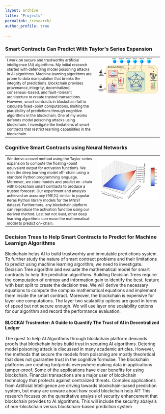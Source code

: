 ```yaml
---
layout: archive
title: "Projects"
permalink: /research/
author_profile: true

---
```


### Smart Contracts Can Predict With Taylor's Series Expansion 
<table style="width: 100%; border-collapse: collapse; border: none;">
  <tr>
    <td style="border: none; vertical-align: top; width: 50%; padding-right: 12px; font-size: 12px;">
      I work on secure and trustworthy artificial intelligence (AI) algorithms. My initial research started with defending model poisoning attacks in AI algorithms. Machine learning algorithms are prone to data manipulation that breaks the integrity of predictions. Blockchain provides provenance, integrity, decentralized, consensus-based, and fault-tolerant architecture to create trusted transactions. However, smart contracts in blockchain fail to calculate fixed-point computations, limiting the plausibility of predictions through cognitive algorithms in the blockchain. One of my works defends model poisoning attacks using blockchain. I investigate the limitations of smart contracts that restrict learning capabilities in the blockchain.
    </td>
    <td style="border: none; vertical-align: top; width: 35%; text-align: center;">
      <img src="/_pages/NB1.jpg" alt="NB Image">
    </td>
  </tr>
</table>



### Cognitive Smart Contracts using Neural Networks
<table style="width: 100%; border-collapse: collapse; border: none;">
  <tr>
    <td style="border: none; vertical-align: top; width: 50%; padding-right: 12px; font-size: 12px;">
     We derive a novel method using the Taylor series expansion to compute the floating-point equivalent output for activation functions. We train the deep learning model off-chain using a standard           Python programming language. Moreover, we store models and predict on-chain with blockchain smart contracts to produce a trusted forecast. Our experiment and analysis achieved an accuracy (99\%)         similar to popular Keras Python library models for the MNIST dataset. Furthermore, any blockchain platform can reproduce the activation function using our derived method. Last but not least, other       deep learning algorithms can reuse the mathematical model to predict on-chain.
    </td>
    <td style="border: none; vertical-align: top; width: 35%; text-align: center;">
      <img src="/_pages/NN1.png" alt="NN Image">
    </td>
  </tr>
</table>


### Decision Trees to Help Smart Contracts to Predict for Machine Learnign Algorithms
  Blockchain helps AI to build trustworhty and immutable predictions system. To further study the nature of smart contract problems and their limitations to predict using machine learning algorithm, we need to investigate. Decision Tree algorithm and evaluate the mathematical model for smart contracts to help the prediction algorithms. Building Decision Trees require the computation of entropy and information gain to identify the best. feature with best split to create the decision tree. We will derive the necessary equations to compute  the complex mathematical equations and implement them inside the smart contract. Moreover, the blockchain is expensive for layer one computations. The layer two scalability options are good in terms of speed but not secure enough. We will use layer one scalability options for our algorithm and record the performance evaluation. 

#### BLOCKAI Trustmeter: A Guide to Quantify The Trust of AI in Decentralized Ledger
The quest to help AI Algorithms through blockchain platform demands proofs that blockchain helps build trust in securing AI algorithms. Detering model poisoning attack is discussed in many academic articles. However, the methods that secure the models from poisoning are mostly theoretical that does not guarantee trust in the cognitive formulae. The blockchain platforms are creating footprints everywhere making data in applications tamper-proof. Some of the applications have clear benefits for using blockchain. Financial transactions are a major user of blockchain technology that protects against centralized threats. Complex applications from Artificial Intelligence are driving towards blockchain-based prediction system, but many are unware about how could blockchain help AI? This research focuses on the qunatitative analysis of security enhancement that blockchain provides to AI algorithms. This will include the security abalysis of non-blockchain versus blockchain-based prediction system   
  


<!--* Developing Scalable Consensus Protocol for AI:  To optimize the proof of stake consensus protocol by introducing faster validation methods using a lower range of block proposals, cheaper transactions, and decentralized participation of miners/validators to maintain the honesty of the systems.

* Decentralized Cross-chain Communication: To improve cross-chain communication by optimizing atomic swaps, chain relays, and hash timeclock contracts to provide trusted and secured transactions removing the third party. Additionally, design decentralized collateralization in a bi-party transaction to punish fraudulent transactions.

* Consensus for Deliberative Agreement and Group Decisions:  To develop deliberative agreement through natural language processing, dialogue response generation, machine learning, and consensus management. Investigate the requirements to support review and justice systems where group decisions are inevitable.

* Data Cooperative Security:  To develop a distributed secure architecture to protect data that shared by providers using k-anonymity, differential privacy, and homomorphic encryption for the confidentiality of data cooperatives with blockchain systems.

* IoT Network Security: Smart contracts can enhance the integrity of DDoS detections. However, blockchain consensus protocols require modification to achieve a consensus among IoT devices to detect, mitigate and recover from DDoS attacks in IoT. I plan to develop a decentralized machine learning-based consensus mechanism to detect and mitigate DDoS attacks in IoT Systems.

* Smart Legal Contracts for Metaverse: The smart legal contracts helps to remove ambiguity in a service-level agreement. However, it still requires a rigorous stress test to measure the complexity and performance by converting a large number of paper contracts. I plan to stress test the performance of conversions by recording time, cost, complexity, ambiguity level and advantage index.-->

<!--## Research Development
I am currently helping students at [Network Security Lab](https://nsl.cse.unt.edu/home) in research and investigations.  I am guiding students to pursue sound theoretical and practical research in data privacy, consensus protocols and metaverse interoprability. I plan apply for grants to finance future projects for funding students to produce impactful research. I plan to apply for grants and proposals to government and non-government institutes such as National Science Foundation (NSF), DARPA, Microsoft, and IBM. I will work specifically on the [Cybersecurity Innovation for Cyberinfrastructure (CICI)](https://beta.nsf.gov/funding/opportunities/cybersecurity-innovation-cyberinfrastructure-cici), [Secure and Trustworthy Cyberspace (SaTC)](https://beta.nsf.gov/funding/opportunities/secure-trustworthy-cyberspace-satc), and [Secure and Trustworthy Cyberspace Frontiers (SaTC Frontiers)](https://beta.nsf.gov/funding/opportunities/secure-trustworthy-cyberspace-frontiers-satc#:~:text=The%20Secure%20and%20Trustworthy%20Cyberspace,and%20social%20and%20behavioral%20sciences) programs.-->
